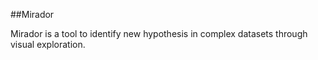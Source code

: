 ##Mirador

Mirador is a tool to identify new hypothesis in complex datasets through visual exploration.
